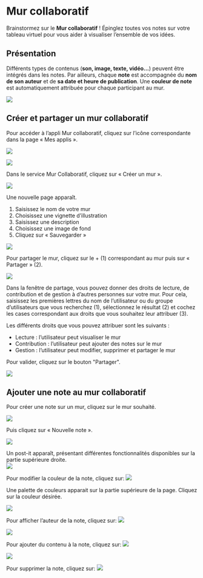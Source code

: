 # Mur collaboratif

Brainstormez sur le **Mur collaboratif** ! Épinglez toutes vos notes sur votre tableau virtuel pour vous aider à visualiser l’ensemble de vos idées.

## Présentation

Différents types de contenus \(**son, image, texte, vidéo…**\) peuvent être intégrés dans les notes. Par ailleurs, chaque **note** est accompagnée du **nom de son auteur** et de **sa date et heure de publication**. Une **couleur de note** est automatiquement attribuée pour chaque participant au mur.

![](.gitbook/assets/m112-1-1.png)

## Créer et partager un mur collaboratif

Pour accéder à l’appli Mur collaboratif, cliquez sur l’icône correspondante dans la page « Mes applis ».

![](.gitbook/assets/mur-1-2-1%20%281%29.png)

![](.gitbook/assets/m11-1-1%20%285%29.png)

Dans le service Mur Collaboratif, cliquez sur « Créer un mur ».

![](.gitbook/assets/c11-2-1%20%281%29.png)

Une nouvelle page apparaît.

1. Saisissez le nom de votre mur
2. Choisissez une vignette d’illustration
3. Saisissez une description
4. Choisissez une image de fond
5. Cliquez sur « Sauvegarder »

![](.gitbook/assets/mur-2-1024x474-2-1.png)

Pour partager le mur, cliquez sur le + \(1\) correspondant au mur puis sur « Partager » \(2\).

![](.gitbook/assets/mur-3-1024x501-1-1%20%281%29.png)

Dans la fenêtre de partage, vous pouvez donner des droits de lecture, de contribution et de gestion à d’autres personnes sur votre mur. Pour cela, saisissez les premières lettres du nom de l’utilisateur ou du groupe d’utilisateurs que vous recherchez \(1\), sélectionnez le résultat \(2\) et cochez les cases correspondant aux droits que vous souhaitez leur attribuer \(3\).

Les différents droits que vous pouvez attribuer sont les suivants :

* Lecture : l’utilisateur peut visualiser le mur
* Contribution : l’utilisateur peut ajouter des notes sur le mur
* Gestion : l’utilisateur peut modifier, supprimer et partager le mur

Pour valider, cliquez sur le bouton "Partager".

![](.gitbook/assets/mur-collaboratif-2.png)

## Ajouter une note au mur collaboratif

Pour créer une note sur un mur, cliquez sur le mur souhaité.

![](.gitbook/assets/mur-4-1024x229-1.png)

Puis cliquez sur « Nouvelle note ».

![](.gitbook/assets/c4-1-2.png)

Un post-it apparaît, présentant différentes fonctionnalités disponibles sur la partie supérieure droite.  
![](.gitbook/assets/m9-1%20%282%29.png)

Pour modifier la couleur de la note, cliquez sur: ![](.gitbook/assets/m10-1-1.png)

Une palette de couleurs apparait sur la partie supérieure de la page. Cliquez sur la couleur désirée.

![](.gitbook/assets/m111-1%20%283%29.png)

Pour afficher l’auteur de la note, cliquez sur: ![](.gitbook/assets/m12-1-5.png)

![](.gitbook/assets/m13-1-2%20%281%29.png)

Pour ajouter du contenu à la note, cliquez sur: ![](.gitbook/assets/m14-1-2-1.png)

![](.gitbook/assets/editeur-texte_mur_collabora-1024x288-3.png)

Pour supprimer la note, cliquez sur: ![](.gitbook/assets/m16-4%20%281%29.png)


